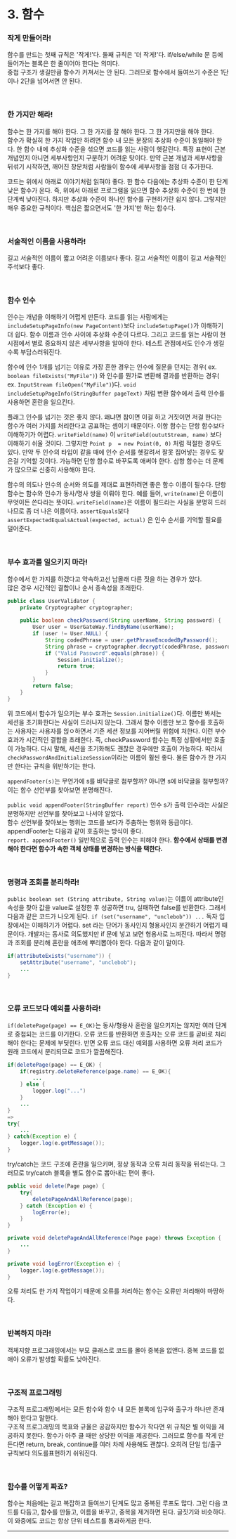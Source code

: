 # 3. 함수

### 작게 만들어라!

함수를 만드는 첫째 규칙은 '작게!'다. 둘째 규칙은 '더 작게!'다. if/else/while 문 등에 들어가는 블록은 한 줄이어야 한다는 의미다.  
중첩 구조가 생길만큼 함수가 커져서는 안 된다. 그러므로 함수에서 들여쓰기 수준은 1단이나 2단을 넘어서면 안 된다.  

<br/>

### 한 가지만 해라!

함수는 한 가지를 해야 한다. 그 한 가지를 잘 해야 한다. 그 한 가지만을 해야 한다.  
함수가 확실히 한 가지 작업만 하려면 함수 내 모든 문장의 추상화 수준이 동일해야 한다. 한 함수 내에 추상화 수준을 섞으면 코드를 읽는 사람이 헷갈린다. 특정 표현이 근본 개념인지 아니면 세부사항인지 구분하기 어려운 탓이다. 만약 근본 개념과 세부사항을 뒤섞기 시작하면, 깨어진 창문처럼 사람들이 함수에 세부사항을 점점 더 추가한다.  

코드는 위에서 아래로 이야기처럼 읽혀야 좋다. 한 함수 다음에는 추상화 수준이 한 단계 낮은 함수가 온다. 즉, 위에서 아래로 프로그램을 읽으면 함수 추상화 수준이 한 번에 한 단계씩 낮아진다. 하지만 추상화 수준이 하나인 함수를 구현하기란 쉽지 않다. 그렇지만 매우 중요한 규칙이다. 핵심은 짧으면서도 '한 가지'만 하는 함수다.  

<br/>

### 서술적인 이름을 사용하라!

길고 서술적인 이름이 짧고 어려운 이름보다 좋다. 길고 서술적인 이름이 길고 서술적인 주석보다 좋다.  

<br/>

### 함수 인수

인수는 개념을 이해하기 어렵게 만든다. 코드를 읽는 사람에게는 ``includeSetupPageInfo(new PageContent)``보다 ``includeSetupPage()``가 이해하기 더 쉽다. 함수 이름과 인수 사이에 추상화 수준이 다르다. 그리고 코드를 읽는 사람이 현 시점에서 별로 중요하지 않은 세부사항을 알아야 한다. 테스트 관점에서도 인수가 생길수록 부담스러워진다.  

함수에 인수 1개를 넘기는 이유로 가장 흔한 경우는 인수에 질문을 던지는 경우( ex. ``boolean fileExists("MyFile")``) 와 인수를 뭔가로 변환해 결과를 반환하는 경우( ex. ``InputStream fileOpen("MyFile")``)다. ``void includeSetupPageInfo(StringBuffer pageText)`` 처럼 변환 함수에서 출력 인수를 사용하면 혼란을 일으킨다.  

플래그 인수를 넘기는 것은 좋지 않다. 왜냐면 참이면 이걸 하고 거짓이면 저걸 한다는 함수가 여러 가지를 처리한다고 공표하는 셈이기 때문이다. 이항 함수는 단항 함수보다 이해하기가 어렵다. ``writeField(name)`` 이 ``writeField(oututStream, name)`` 보다 이해하기 쉬울 것이다. 그렇지만 ``Point p  = new Point(0, 0)`` 처럼 적절한 경우도 있다. 만약 두 인수의 타입이 같을 때에 인수 순서를 헷갈려서 잘못 집어넣는 경우도 잦은걸 기억할 것이다. 가능하면 단항 함수로 바꾸도록 애써야 한다. 삼항 함수는 더 문제가 많으므로 신중히 사용해야 한다.  

함수의 의도나 인수의 순서와 의도를 제대로 표현하려면 좋은 함수 이름이 필수다. 단항 함수는 함수와 인수가 동사/명사 쌍을 이뤄야 한다. 예를 들어, ``write(name)``은 이름이 무엇이든 쓴다라는 뜻이다. ``writeField(name)``은 이름이 필드라는 사실을 분명히 드러나므로 좀 더 나은 이름이다. ``assertEquals``보다 ``assertExpectedEqualsActual(expected, actual)`` 은 인수 순서를 기억할 필요를 덜어준다.  

<br/>

### 부수 효과를 일으키지 마라!

함수에서 한 가지를 하겠다고 약속하고선 남몰래 다른 짓을 하는 경우가 있다.  
많은 경우 시간적인 결합이나 순서 종속성을 초래한다.  

```java
public class UserValidator {
    private Cryptographer cryptographer;
    
    public boolean checkPassword(String userName, String password) {
        User user = UserGateWay.findByName(userName);
        if (user != User.NULL) {
            String codedPhrase = user.getPhraseEncodedByPassword();
            String phrase = cryptographer.decrypt(codedPhrase, password);
            if ("Valid Password".equals(phrase)) {
                Session.initialize();
                return true;
            }
        }
        return false;
    }
}
```

위 코드에서 함수가 일으키는 부수 효과는 ``Session.initialize()``다. 이름만 봐서는 세션을 초기화한다는 사실이 드러나지 않는다. 그래서 함수 이름만 보고 함수를 호출하는 사용자는 사용자를 읹ㅇ하면서 기존 세션 정보를 지어버릴 위험에 처한다. 이런 부수 효과가 시간적인 결합을 초래한다. 즉, checkPassword 함수는 특정 상황에서만 호출이 가능하다. 다시 말해, 세션을 초기화해도 괜찮은 경우에만 호출이 가능하다. 따라서 ``checkPasswordAndInitializeSession``이라는 이름이 훨씬 좋다. 물론 함수가 한 가지만 한다는 규칙을 위반하기는 한다.  

``appendFooter(s)``는 무언가에 s를 바닥글로 첨부할까? 아니면 s에 바닥글을 첨부할까? 이는 함수 선언부를 찾아보면 분명해진다.  

``public void appendFooter(StringBuffer report)`` 인수 s가 출력 인수라는 사실은 분명하지만 선언부를 찾아보고 나서야 알았다.  
함수 선언부를 찾아보는 행위는 코드를 보다가 주춤하는 행위와 동급이다. appendFooter는 다음과 같이 호출하는 방식이 좋다.  
``report. appendFooter()`` 일반적으로 출력 인수는 피해야 한다. **함수에서 상태를 변경해야 한다면 함수가 속한 객체 상태를 변경하는 방식을 택한다.**  

<br/>

### 명령과 조회를 분리하라!

``public boolean set (String attribute, String value)``는 이름이 attribute인 속성을 찾아 값을 value로 설정한 후 성공하면 tru, 실패하면 false를 반환한다. 그래서 다음과 같은 코드가 나오게 된다. ``if (set("username", "unclebob")) ...`` 독자 입장에서는 이해하기가 어렵다. set 라는 단어가 동사인지 형용사인지 분간하기 어렵기 때문이다. 개발자는 동사로 의도했지만 if 문에 넣고 보면 형용사로 느껴진다. 따라서 명령과 조회를 분리해 혼란을 애초에 뿌리뽑아야 한다.  다음과 같이 말이다.  

```java
if(attributeExists("username")) {
    setAttribute("username", "unclebob");
    ...
}
```

<br/>

### 오류 코드보다 예외를 사용하라!

``if(deletePage(page) == E_OK)``는 동사/형용사 혼란을 일으키지는 않지만 여러 단계로 중첩되는 코드를 야기한다. 오류 코드를 반환하면 호출자는 오류 코드를 곧바로 처리해야 한다는 문제에 부딪힌다. 반면 오류 코드 대신 예외를 사용하면 오류 처리 코드가 원래 코드에서 분리되므로 코드가 깔끔해진다.  

```JAVA
if(deletePage(page) == E_OK) {
    if(registry.deleteReference(page.name) == E_OK){
        ...
    } else {
        logger.log("...")
    }
    ...
}
=>
try{
    ...
} catch(Exception e) {
    logger.log(e.getMessage());
}
```

try/catch는 코드 구조에 혼란을 일으키며, 정상 동작과 오류 처리 동작을 뒤섞는다. 그러므로 try/catch 블록을 별도 함수로 뽑아내는 편이 좋다.  

```java
public void delete(Page page) {
    try{
	    deletePageAndAllReference(page);
	} catch (Exception e) {
    	logError(e);
	}
}

private void deletePageAndAllReference(Page page) throws Exception {
    ...
}

private void logError(Exception e) {
    logger.log(e.getMessage());
}
```

오류 처리도 한 가지 작업이기 때문에 오류를 처리하는 함수는 오류만 처리해야 마땅하다.  

<br/>

### 반복하지 마라!

객체지향 프로그래밍에서는 부모 클래스로 코드를 몰아 중복을 없앤다. 중복 코드를 없애야 오류가 발생할 확률도 낮아진다.  

<br/>

### 구조적 프로그래밍

구조적 프로그래밍에서는 모든 함수와 함수 내 모든 블록에 입구와 출구가 하나만 존재해야 한다고 말한다.  
구조적 프로그래밍의 목표와 규율은 공감하지만 함수가 작다면 위 규칙은 별 이익을 제공하지 못한다. 함수가 아주 클 때만 상당한 이익을 제공한다. 그러므로 함수를 작게 만든다면 return, break, continue를 여러 차례 사용해도 괜찮다. 오히려 단일 입/출구 규칙보다 의도를표현하기 쉬워진다.  

<br/>

### 함수를 어떻게 짜죠?

함수는 처음에는 길고 복잡하고 들여쓰기 단계도 많고 중복된 루프도 많다. 그런 다음 코드를 다듬고, 함수를 만들고, 이름을 바꾸고, 중복을 제거하면 된다. 글짓기와 비슷하다. 이 와중에도 코드는 항상 단위 테스트를 통과하게끔 한다.  

***
